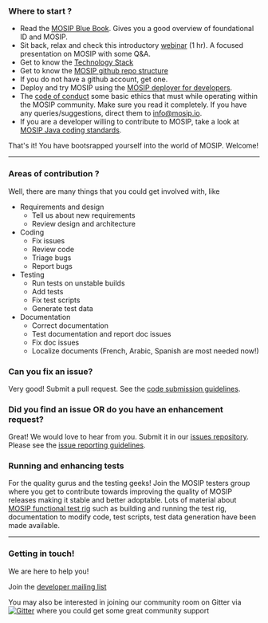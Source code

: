 ### Where to start ?
* Read the [MOSIP Blue Book](https://www.mosip.io/uploads/resources/5c9e073f0668fMOSIP%20-%20Blue%20Book.pdf).  Gives you a good overview of foundational ID and MOSIP.
* Sit back, relax and check this introductory [webinar](https://zoom.us/recording/play/GSWnvtI3wMIKD3Tig3MeuRgCGGUOz0CPTHo9dUVLL8oQIxyzahuytImAtBrntiZ9?continueMode=true) (1 hr).  A focused presentation on MOSIP with some Q&A.
* Get to know the [Technology Stack](Technology-Stack.md)
* Get to know the [MOSIP github repo structure](https://github.com/mosip)
* If you do not have a github account, get one.
* Deploy and try MOSIP using the [MOSIP deployer for developers](https://github.com/mosip/mosip-infra/tree/master/deployment/sandbox).
* The [code of conduct](Code-of-Conduct.md) some basic ethics that must while operating within the MOSIP community.  Make sure you read it completely.  If you have any queries/suggestions, direct them to info@mosip.io.
* If you are a developer willing to contribute to MOSIP, take a look at [MOSIP Java coding standards](MOSIP-Java-Coding-Standards.md).

That's it!  You have bootsrapped yourself into the world of MOSIP.  Welcome!

***
### Areas of contribution ?
Well, there are many things that you could get involved with, like 

* Requirements and design
     * Tell us about new requirements
     * Review design and architecture
* Coding   
	* Fix issues
	* Review code
	* Triage bugs
	* Report bugs
* Testing 
	* Run tests on unstable builds
	* Add tests
	* Fix test scripts 
	* Generate test data
* Documentation
	* Correct documentation
	* Test documentation and report doc issues
	* Fix doc issues
	* Localize documents (French, Arabic, Spanish are most needed now!) 

### Can you fix an issue?
Very good!  Submit a pull request.  See the [code submission guidelines](Github-Workflow.md).

### Did you find an issue OR do you have an enhancement request?
Great!  We would love to hear from you.  Submit it in our [issues repository](https://github.com/mosip). Please see the [issue reporting guidelines](Issue-Reporting-Guideline.md).

### Running and enhancing tests 
For the quality gurus and the testing geeks!  Join the MOSIP testers group where you get to contribute towards  improving the quality of MOSIP releases making it stable and better adoptable.  Lots of material about [MOSIP functional test rig](https://github.com/mosip/mosip-functional-tests) such as building and running the test rig, documentation to modify code, test scripts, test data generation have been made available.

***

### Getting in touch!
We are here to help you!


Join the [developer mailing list](https://groups.io/g/mosip-dev)

You may also be interested in joining our community room on Gitter via [![Gitter](https://badges.gitter.im/mosip-community/community.svg)](https://gitter.im/mosip-community/community?utm_source=badge&utm_medium=badge&utm_campaign=pr-badge)  where you could get some great community support  
